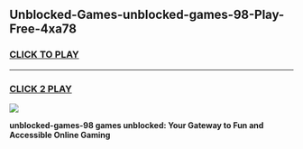 
## Unblocked-Games-unblocked-games-98-Play-Free-4xa78
<h3>
<a href="https://premium76.site?title=unblocked-games-98&ref=19M">CLICK TO PLAY</a></h3>
<hr>

<h3>
<a href="https://premium76.site?title=unblocked-games-98&ref=19M">CLICK 2 PLAY</a>
  
</h3>

<a href="https://premium76.site?title=unblocked-games-98&ref=19M"><img src="https://clearcache.store/games.png"></a>


**unblocked-games-98 games unblocked: Your Gateway to Fun and Accessible Online Gaming**
